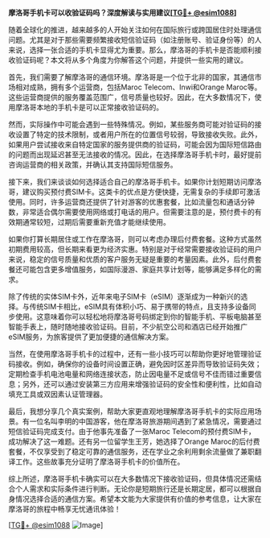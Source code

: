**摩洛哥手机卡可以收验证码吗？深度解读与实用建议[[TG💪+ @esim1088](https://t.me/s/esim1088)]**

随着全球化的推进，越来越多的人开始关注如何在国际旅行或跨国居住时处理通信问题。尤其是对于那些需要频繁接收短信验证码（如注册账号、验证身份等）的人来说，选择一张合适的手机卡显得尤为重要。那么，摩洛哥的手机卡是否能顺利接收验证码呢？本文将从多个角度为你解答这个问题，并提供一些实用的建议。

首先，我们需要了解摩洛哥的通信环境。摩洛哥是一个位于北非的国家，其通信市场相对成熟，拥有多个运营商，包括Maroc Telecom、Inwi和Orange Maroc等。这些运营商提供的服务覆盖范围广，信号质量也较好。因此，在大多数情况下，使用摩洛哥本地的手机卡是可以正常接收验证码的。

然而，实际操作中可能会遇到一些特殊情况。例如，某些服务商可能对验证码的接收设置了特定的技术限制，或者用户所在的位置信号较弱，导致接收失败。此外，如果用户尝试接收来自特定国家的服务提供商的验证码，可能会因为国际短信路由的问题而出现延迟甚至无法接收的情况。因此，在选择摩洛哥手机卡时，最好提前咨询运营商的相关政策，并确认其支持国际短信服务。

接下来，我们来谈谈如何选择适合自己的摩洛哥手机卡。如果你计划短期访问摩洛哥，建议购买预付费SIM卡。这类卡的优点是方便快捷，无需复杂的手续即可激活使用。同时，许多运营商还提供了针对游客的优惠套餐，比如流量包和通话分钟数，非常适合偶尔需要使用网络或打电话的用户。但需要注意的是，预付费卡的有效期通常较短，过期后需要重新充值才能继续使用。

如果你打算长期居住或工作在摩洛哥，则可以考虑办理后付费套餐。这种方式虽然初期费用较高，但长期来看更为经济实惠。特别是对于经常需要接收验证码的用户来说，稳定的信号质量和优质的客户服务无疑是重要的考量因素。此外，后付费套餐还可能包含更多增值服务，如国际漫游、家庭共享计划等，能够满足多样化的需求。

除了传统的实体SIM卡外，近年来电子SIM卡（eSIM）逐渐成为一种新兴的选择。与传统SIM卡相比，eSIM具有体积小巧、易于携带的特点，且支持多设备同步使用。这意味着你可以轻松地将摩洛哥号码绑定到你的智能手机、平板电脑甚至智能手表上，随时随地接收验证码。目前，不少航空公司和酒店已经开始推广eSIM服务，为旅客提供了更加便捷的通信解决方案。

当然，在使用摩洛哥手机卡的过程中，还有一些小技巧可以帮助你更好地管理验证码接收。例如，确保你的设备时间设置正确，避免因时区差异而导致验证码失效；定期检查手机电池电量和网络连接状态，防止因电量不足或信号不佳而错过重要信息；另外，还可以通过安装第三方应用来增强验证码的安全性和便利性，比如自动填充工具或双因素认证管理器。

最后，我想分享几个真实案例，帮助大家更直观地理解摩洛哥手机卡的实际应用场景。有一位名叫李明的中国游客，他在摩洛哥旅游期间遇到了紧急情况，需要通过短信验证码完成支付。由于他事先准备了一张Maroc Telecom的预付费SIM卡，成功解决了这一难题。还有另一位留学生王芳，她选择了Orange Maroc的后付费套餐，不仅享受到了稳定可靠的通信服务，还在学业之余利用剩余流量做了兼职翻译工作。这些故事充分证明了摩洛哥手机卡的价值所在。

综上所述，摩洛哥手机卡确实可以在大多数情况下接收验证码，但具体情况还需结合个人需求和实际条件进行判断。无论你是短期旅行还是长期定居，都可以根据自身情况选择合适的通信方案。希望本文能为大家提供有价值的参考信息，让大家在摩洛哥的旅程中畅享无忧通讯体验！

[[TG💪+ @esim1088](https://t.me/s/esim1088) ![Image](https://i.postimg.cc/4NQfJmqS/Snipaste-2025-05-13-00-14-12.png)]